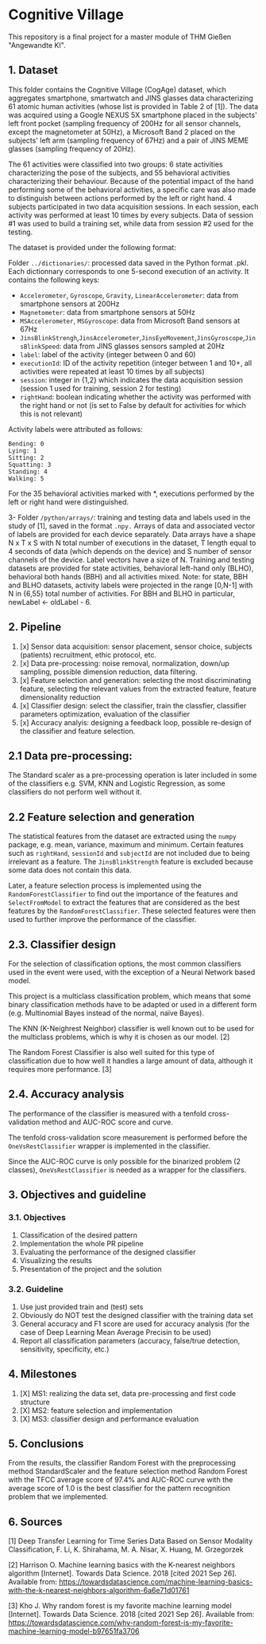 # Cognitive Village

This repository is a final project for a master module of THM Gießen "Angewandte KI".

## 1. Dataset
This folder contains the Cognitive Village (CogAge) dataset, which aggregates smartphone, smartwatch and JINS glasses data characterizing 61 atomic human activities (whose list is provided in Table 2 of [1]). The data was acquired using a Google NEXUS 5X smartphone placed in the subjects' left front pocket (sampling frequency of 200Hz for all sensor channels, except the magnetometer at 50Hz), a Microsoft Band 2 placed on the subjects' left arm (sampling frequency of 67Hz) and a pair of JINS MEME glasses (sampling frequency of 20Hz).

The 61 activities were classified into two groups: 6 state activities characterizing the pose of the subjects, and 55 behavioral activities characterizing their behaviour. Because of the potential impact of the hand performing some of the behavioral activities, a specific care was also made to distinguish between actions performed by the left or right hand. 4 subjects participated in two data acquisition sessions. In each session, each activity was performed at least 10 times by every subjects. Data of session #1 was used to build a training set, while data from session #2 used for the testing.

The dataset is provided under the following format:

Folder ``../dictionaries/``: processed data saved in the Python format .pkl. Each dictionnary corresponds to one 5-second execution of an activity. It contains the following keys:

- ``Accelerometer``, ``Gyroscope``, ``Gravity``, ``LinearAccelerometer``: data from smartphone sensors at 200Hz
- ``Magnetometer``: data from smartphone sensors at 50Hz
- ``MSAccelerometer``, ``MSGyroscope``: data from Microsoft Band sensors at 67Hz
- ``JinsBlinkStrengh``,``JinsAccelerometer``,``JinsEyeMovement``,``JinsGyroscope``,``JinsBlinkSpeed``: data from JINS glasses sensors sampled at 20Hz
- ``label``: label of the activity (integer between 0 and 60)
- ``executionId``: ID of the activity repetition (integer between 1 and 10+, all activities were repeated at least 10 times by all subjects)
- ``session``: integer in {1,2} which indicates the data acquisition session (session 1 used for training, session 2 for testing)
- ``rightHand``: boolean indicating whether the activity was performed with the right hand or not (is set to False by default for activities for which this is not relevant)

Activity labels were attributed as follows:

```
Bending: 0
Lying: 1
Sitting: 2
Squatting: 3
Standing: 4
Walking: 5
```

For the 35 behavioral activities marked with *, executions performed by the left or right hand were distinguished.

3- Folder ``/python/arrays/``: training and testing data and labels used in the study of [1], saved in the format ``.npy.`` Arrays of data and associated vector of labels are provided for each device separately. Data arrays have a shape N x T x S with N total number of executions in the dataset, T length equal to 4 seconds of data (which depends on the device) and S number of sensor channels of the device. Label vectors have a size of N. Training and testing datasets are provided for state activities, behavioral left-hand only (BLHO), behavioral both hands (BBH) and all activities mixed. Note: for state, BBH and BLHO datasets, activity labels were projected in the range [0,N-1] with N in {6,55} total number of activities. For BBH and BLHO in particular, newLabel <- oldLabel - 6.

## 2. Pipeline

1. [x] Sensor data acquisition: sensor placement, sensor choice, subjects (patients) recruitment, ethic protocol, etc.
2. [x] Data pre-processing: noise removal, normalization, down/up sampling, possible dimension reduction, data filtering.
3. [x] Feature selection and generation: selecting the most discriminating feature, selecting the relevant values from the extracted feature, feature dimensionality reduction
4. [x] Classifier design: select the classifier, train the classfier, classifier parameters optimization, evaluation of the classifier
5. [x] Accuracy analyis: designing a feedback loop, possible re-design of the classifier and feature selection.

## 2.1 Data pre-processing: 

The Standard scaler as a pre-processing operation is later included in some of the classifiers e.g. SVM, KNN and Logistic Regression, as some classifiers do not perform well without it.

## 2.2 Feature selection and generation

The statistical features from the dataset are extracted using the ``numpy`` package, e.g. mean, variance, maximum and minimum. Certain features such as ``rightHand``, ``sessionId`` and ``subjectId`` are not included due to being irrelevant as a feature. The ``JinsBlinkStrength`` feature is excluded because some data does not contain this data.

Later, a feature selection process is implemented using the ``RandomForestClassifier`` to find out the importance of the features and ``SelectFromModel`` to extract the features that are considered as the best features by the ``RandomForestClassifier``. These selected features were then used to further improve the performance of the classifier.

## 2.3. Classifier design 

For the selection of classification options, the most common classifiers used in the event were used, with the exception of a Neural Network based model.

This project is a multiclass classification problem, which means that some binary classification methods have to be adapted or used in a different form (e.g. Multinomial Bayes instead of the normal, naïve Bayes).

The KNN (K-Neighrest Neighbor) classifier is well known out to be used for the multiclass problems, which is why it is chosen as our model. [2]

The Random Forest Classifier is also well suited for this type of classification due to how well it handles a large amount of data, although it requires more performance. [3]

## 2.4. Accuracy analysis

The performance of the classifier is measured with a tenfold cross-validation method and AUC-ROC score and curve.

The tenfold cross-validation score measurement is performed before the ``OneVsRestClassifier`` wrapper is implemented in the classifier.

Since the AUC-ROC curve is only possible for the binarized problem (2 classes), ``OneVsRestClassifier`` is needed as a wrapper for the classifiers.

## 3. Objectives and guideline

### 3.1. Objectives

1. Classification of the desired pattern
2. Implementation the whole PR pipeline
3. Evaluating the performance of the designed classifier
4. Visualizing the results
5. Presentation of the project and the solution

### 3.2. Guideline 
1. Use just provided train and (test) sets
2. Obviously do NOT test the designed classifier with the training data set
3. General accuracy and F1 score are used for accuracy analysis (for the case of Deep Learning Mean Average Precisin to be used)
4. Report all classification parameters (accuracy, false/true detection, sensitivity, specificity, etc.)


## 4. Milestones

1. [X] MS1: realizing the data set, data pre-processing and first code structure
2. [X] MS2: feature selection and implementation
3. [X] MS3: classifier design and performance evaluation

## 5. Conclusions

From the results, the classifier Random Forest with the preprocessing method StandardScaler and the feature selection method Random Forest with the TFCC average score of 97.4% and AUC-ROC curve with the average score of 1.0 is the best classifier for the pattern recognition problem that we implemented.

## 6. Sources

[1] Deep Transfer Learning for Time Series Data Based on Sensor Modality Classification, F. Li, K. Shirahama, M. A. Nisar, X. Huang, M. Grzegorzek

[2] Harrison O. Machine learning basics with the K-nearest neighbors algorithm [Internet]. Towards Data Science. 2018 [cited 2021 Sep 26]. Available from: https://towardsdatascience.com/machine-learning-basics-with-the-k-nearest-neighbors-algorithm-6a6e71d01761

[3] Kho J. Why random forest is my favorite machine learning model [Internet]. Towards Data Science. 2018 [cited 2021 Sep 26]. Available from: https://towardsdatascience.com/why-random-forest-is-my-favorite-machine-learning-model-b97651fa3706